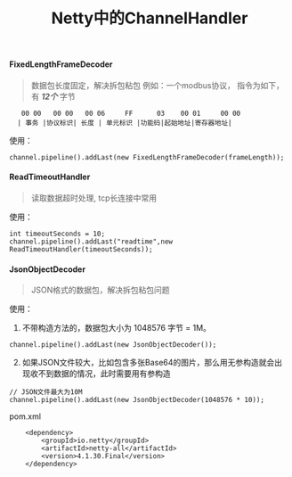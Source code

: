﻿---
title: Netty中的ChannelHandler
categories: Netty
tags: netty
---

#### FixedLengthFrameDecoder
> 数据包长度固定，解决拆包粘包
例如：一个modbus协议， 指令为如下，有 ***12个*** 字节 
```
   00 00   00 00   00 06     FF      03    00 01     00 00
  | 事务 |协议标识| 长度 | 单元标识 |功能码|起始地址|寄存器地址|
```
使用：

```
channel.pipeline().addLast(new FixedLengthFrameDecoder(frameLength));
```
#### ReadTimeoutHandler
> 读取数据超时处理, tcp长连接中常用

使用：

```
int timeoutSeconds = 10;
channel.pipeline().addLast("readtime",new ReadTimeoutHandler(timeoutSeconds));
```

#### JsonObjectDecoder
> JSON格式的数据包，解决拆包粘包问题

使用：
1. 不带构造方法的，数据包大小为 1048576 字节 = 1M。
```
channel.pipeline().addLast(new JsonObjectDecoder());
```
2. 如果JSON文件较大，比如包含多张Base64的图片，那么用无参构造就会出现收不到数据的情况，此时需要用有参构造

```
// JSON文件最大为10M
channel.pipeline().addLast(new JsonObjectDecoder(1048576 * 10));
```

pom.xml

```
	<dependency>
		<groupId>io.netty</groupId>
		<artifactId>netty-all</artifactId>
		<version>4.1.30.Final</version>
	</dependency>
```

